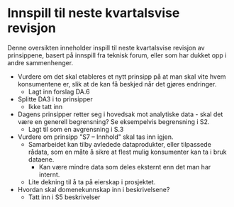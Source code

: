 # Innspill til neste kvartalsvise revisjon

Denne oversikten inneholder inspill til neste kvartalsvise revisjon av prinsippene, basert på innspill fra teknisk forum, eller som har dukket opp i andre sammenhenger. 

- Vurdere om det skal etableres et nytt prinsipp på at man skal vite hvem konsumentene er, slik at de kan få beskjed når det gjøres endringer. 
    - Lagt inn forslag DA.6
- Splitte DA3 i to prinsipper
    - Ikke tatt inn
- Dagens prinsipper retter seg i hovedsak mot analytiske data - skal det være en generell begrensning? Se eksempelvis begrensning i S2.
    - Lagt til som en avgrensning i S.3 
- Vurdere om prinsipp "S7 – Innhold" skal tas inn igjen. 
    - Samarbeidet kan tilby avledede dataprodukter, eller tilpassede rådata, som en måte å sikre at flest mulig konsumenter kan ta i bruk dataene. 
        - Kan være mindre data som deles eksternt enn det man har internt. 
    - Lite dekning til å ta på eierskap i prosjektet.
- Hvordan skal domenekunnskap inn i beskrivelsene?
    - Tatt inn i S5 beskrivelser
